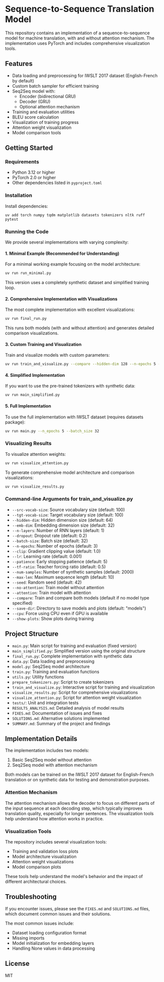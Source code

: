 # Sequence-to-Sequence Translation Model

This repository contains an implementation of a sequence-to-sequence model for machine translation, with and without attention mechanism. The implementation uses PyTorch and includes comprehensive visualization tools.

## Features

- Data loading and preprocessing for IWSLT 2017 dataset (English-French by default)
- Custom batch sampler for efficient training
- Seq2Seq model with:
  - Encoder (bidirectional GRU)
  - Decoder (GRU)
  - Optional attention mechanism
- Training and evaluation utilities
- BLEU score calculation
- Visualization of training progress
- Attention weight visualization
- Model comparison tools

## Getting Started

### Requirements

- Python 3.12 or higher
- PyTorch 2.0 or higher
- Other dependencies listed in `pyproject.toml`

### Installation

Install dependencies:
```
uv add torch numpy tqdm matplotlib datasets tokenizers nltk ruff pytest
```

### Running the Code

We provide several implementations with varying complexity:

#### 1. Minimal Example (Recommended for Understanding)

For a minimal working example focusing on the model architecture:

```bash
uv run run_minimal.py
```

This version uses a completely synthetic dataset and simplified training loop.

#### 2. Comprehensive Implementation with Visualizations

The most complete implementation with excellent visualizations:

```bash
uv run final_run.py
```

This runs both models (with and without attention) and generates detailed comparison visualizations.

#### 3. Custom Training and Visualization

Train and visualize models with custom parameters:

```bash
uv run train_and_visualize.py --compare --hidden-dim 128 --n-epochs 5 --num-samples 2000
```

#### 4. Simplified Implementation

If you want to use the pre-trained tokenizers with synthetic data:

```bash
uv run main_simplified.py
```

#### 5. Full Implementation

To use the full implementation with IWSLT dataset (requires datasets package):

```bash
uv run main.py --n_epochs 5 --batch_size 32
```

### Visualizing Results

To visualize attention weights:

```bash
uv run visualize_attention.py
```

To generate comprehensive model architecture and comparison visualizations:

```bash
uv run visualize_results.py
```

### Command-line Arguments for train_and_visualize.py

- `--src-vocab-size`: Source vocabulary size (default: 100)
- `--tgt-vocab-size`: Target vocabulary size (default: 100)
- `--hidden-dim`: Hidden dimension size (default: 64)
- `--emb-dim`: Embedding dimension size (default: 32)
- `--n-layers`: Number of RNN layers (default: 1)
- `--dropout`: Dropout rate (default: 0.2)
- `--batch-size`: Batch size (default: 32)
- `--n-epochs`: Number of epochs (default: 3)
- `--clip`: Gradient clipping value (default: 1.0)
- `--lr`: Learning rate (default: 0.001)
- `--patience`: Early stopping patience (default: 5)
- `--tf-ratio`: Teacher forcing ratio (default: 0.5)
- `--num-samples`: Number of synthetic samples (default: 2000)
- `--max-len`: Maximum sequence length (default: 10)
- `--seed`: Random seed (default: 42)
- `--no-attention`: Train model without attention
- `--attention`: Train model with attention
- `--compare`: Train and compare both models (default if no model type specified)
- `--save-dir`: Directory to save models and plots (default: "models")
- `--cpu`: Force using CPU even if GPU is available
- `--show-plots`: Show plots during training

## Project Structure

- `main.py`: Main script for training and evaluation (fixed version)
- `main_simplified.py`: Simplified version using the original structure
- `final_run.py`: Complete implementation with synthetic data
- `data.py`: Data loading and preprocessing
- `model.py`: Seq2Seq model architecture
- `train.py`: Training and evaluation functions
- `utils.py`: Utility functions
- `prepare_tokenizers.py`: Script to create tokenizers
- `train_and_visualize.py`: Interactive script for training and visualization
- `visualize_results.py`: Script for comprehensive visualizations
- `visualize_attention.py`: Script for attention weight visualization
- `tests/`: Unit and integration tests
- `RESULTS_ANALYSIS.md`: Detailed analysis of model results
- `FIXES.md`: Documentation of issues and fixes
- `SOLUTIONS.md`: Alternative solutions implemented
- `SUMMARY.md`: Summary of the project and findings

## Implementation Details

The implementation includes two models:
1. Basic Seq2Seq model without attention
2. Seq2Seq model with attention mechanism

Both models can be trained on the IWSLT 2017 dataset for English-French translation or on synthetic data for testing and demonstration purposes.

### Attention Mechanism

The attention mechanism allows the decoder to focus on different parts of the input sequence at each decoding step, which typically improves translation quality, especially for longer sentences. The visualization tools help understand how attention works in practice.

### Visualization Tools

The repository includes several visualization tools:
- Training and validation loss plots
- Model architecture visualization
- Attention weight visualizations
- Model comparison plots

These tools help understand the model's behavior and the impact of different architectural choices.

## Troubleshooting

If you encounter issues, please see the `FIXES.md` and `SOLUTIONS.md` files, which document common issues and their solutions.

The most common issues include:
- Dataset loading configuration format
- Missing imports
- Model initialization for embedding layers
- Handling None values in data processing

## License

MIT